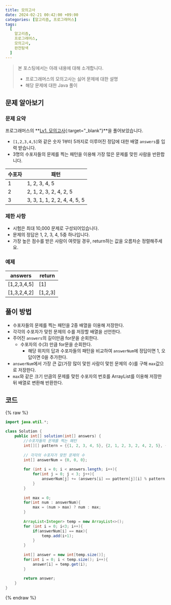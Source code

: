 ```yaml
---
title: 모의고사
date: 2024-02-21 00:42:00 +09:00
categories: [알고리즘, 프로그래머스]
tags:
  [
    알고리즘,
    프로그래머스,
    모의고사,
    완전탐색
  ]
---
```


> 본 포스팅에서는 아래 내용에 대해 소개합니다.
> - 프로그래머스의 모의고사는 싫어 문제에 대한 설명
> - 해당 문제에 대한 Java 풀이 

## 문제 알아보기

### 문제 요약

프로그래머스의 **[Lv1. 모의고사](https://school.programmers.co.kr/learn/courses/30/lessons/42840){:target="_blank"}**을 풀어보았습니다.
- `[1,2,3,4,5]`와 같은 숫자 1부터 5까지로 이루어진 정답에 대한 배열 `answers`를 입력 받습니다.
- 3명의 수포자들의 문제를 찍는 패턴을 이용해 가장 많은 문제를 맞힌 사람을 반환합니다. 

| 수포자 | 패턴 |
|---|---|
| 1 | 1, 2, 3, 4, 5 |
| 2 | 2, 1, 2, 3, 2, 4, 2, 5 |
| 3 | 3, 3, 1, 1, 2, 2, 4, 4, 5, 5 |

### 제한 사항

- 시험은 최대 10,000 문제로 구성되어있습니다.
- 문제의 정답은 1, 2, 3, 4, 5중 하나입니다.
- 가장 높은 점수를 받은 사람이 여럿일 경우, return하는 값을 오름차순 정렬해주세요.

### 예제

| answers | return |
|---|---|
| [1,2,3,4,5]	| [1] |
| [1,3,2,4,2] | [1,2,3] |

## 풀이 방법

- 수포자들의 문제를 찍는 패턴을 2중 배열을 이용해 저장한다.
- 각각의 수포자가 맞힌 문제의 수를 저장할 배열을 선언한다.
- 주어진 `answers`의 길이만큼 for문을 순회한다.
  - 수포자의 수(3) 만큼 for문을 순회한다.
    - 해당 위치의 답과 수포자들의 패턴을 비교하여 `answerNum`에 정답이면 1, 오답이면 0을 추가한다.
- `answerNum`에서 가장 큰 값(가장 많이 맟힌 사람이 맟힌 문제의 수)를 구해 `max`값으로 저장한다.
- `max`와 같은 크기 만큼의 문제를 맞힌 수포자의 번호를 ArrayList를 이용해 저장한뒤 배열로 변환해 반환한다.

## 코드

{% raw %}
```java
import java.util.*;

class Solution {
    public int[] solution(int[] answers) {
        //수포자들의 문제를 찍는 패턴
        int[][] pattern = {{1, 2, 3, 4, 5}, {2, 1, 2, 3, 2, 4, 2, 5}, {3, 3, 1, 1, 2, 2, 4, 4, 5, 5}};
        
        // 각각의 수포자가 맞힌 문제의 수
        int[] answerNum = {0, 0, 0};
        
        for (int i = 0; i < answers.length; i++){
            for(int j = 0; j < 3; j++){
                answerNum[j] += (answers[i] == pattern[j][i] % pattern[j].length]) ? 1 : 0;
            }
        }
        
        int max = 0;
        for(int num : answerNum){
            max = (num > max) ? num : max;
        }
            
        ArrayList<Integer> temp = new ArrayList<>();
        for (int i = 0; i<3; i++){
            if(answerNum[i] == max){
                temp.add(i+1);
            }
        }
        
        int[] answer = new int[temp.size()];
        for(int i = 0; i < temp.size(); i++){
            answer[i] = temp.get(i);
        }
        
        return answer;
    }
}
```
{% endraw %}
